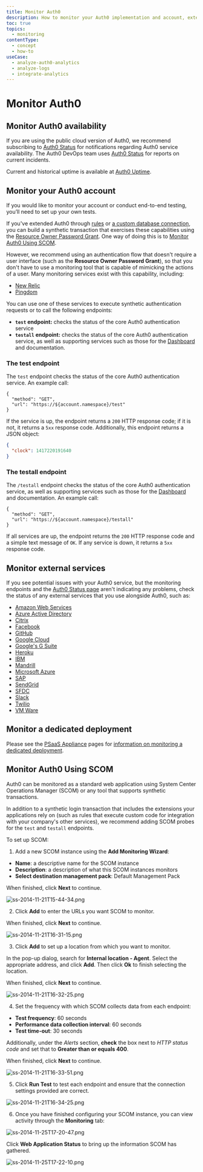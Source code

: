 ```yaml
---
title: Monitor Auth0
description: How to monitor your Auth0 implementation and account, external services, and dedicated deployments.
toc: true
topics:
  - monitoring
contentType:
  - concept
  - how-to
useCase:
  - analyze-auth0-analytics
  - analyze-logs
  - integrate-analytics
---
```

# Monitor Auth0

## Monitor Auth0 availability

If you are using the public cloud version of Auth0, we recommend subscribing to [Auth0 Status](https://status.auth0.com) for notifications regarding Auth0 service availability. The Auth0 DevOps team uses [Auth0 Status](https://status.auth0.com) for reports on current incidents.

Current and historical uptime is available at [Auth0 Uptime](http://uptime.auth0.com).


## Monitor your Auth0 account

If you would like to monitor your account or conduct end-to-end testing, you’ll need to set up your own tests.

If you've extended Auth0 through [rules](/rules) or [a custom database connection](/connections/database/mysql), you can build a synthetic transaction that exercises these capabilities using the [Resource Owner Password Grant](/api-auth/tutorials/password-grant). One way of doing this is to [Monitor Auth0 Using SCOM](#monitor-auth0-using-scom).

However, we recommend using an authentication flow that doesn't require a user interface (such as the **Resource Owner Password Grant**), so that you don't have to use a monitoring tool that is capable of mimicking the actions of a user. Many monitoring services exist with this capability, including:

* [New Relic](http://newrelic.com)
* [Pingdom](http://pingdom.com)

You can use one of these services to execute synthetic authentication requests or to call the following endpoints:

* **`test` endpoint:** checks the status of the core Auth0 authentication service
* **`testall` endpoint:** checks the status of the core Auth0 authentication service, as well as supporting services such as those for the [Dashboard](${manage_url}) and documentation.

### The test endpoint

The `test` endpoint checks the status of the core Auth0 authentication service. An example call:

```har
{
  "method": "GET",
  "url": "https://${account.namespace}/test"
}
```

If the service is up, the endpoint returns a `200` HTTP response code; if it is not, it returns a `5xx` response code. Additionally, this endpoint returns a JSON object:

```json
{
  "clock": 1417220191640
}
```

### The testall endpoint

The `/testall` endpoint checks the status of the core Auth0 authentication service, as well as supporting services such as those for the [Dashboard](${manage_url}) and documentation. An example call:

```har
{
  "method": "GET",
  "url": "https://${account.namespace}/testall"
}
```

If all services are up, the endpoint returns the `200` HTTP response code and a simple text message of `OK`. If any service is down, it returns a `5xx` response code.


## Monitor external services

If you see potential issues with your Auth0 service, but the monitoring endpoints and the [Auth0 Status page](https://status.auth0.com) aren't indicating any problems, check the status of any external services that you use alongside Auth0, such as:

* [Amazon Web Services](https://status.aws.amazon.com/)
* [Azure Active Directory](https://azure.microsoft.com/en-us/status/)
* [Citrix](https://status.cloud.com/)
* [Facebook](https://developers.facebook.com/status/)
* [GitHub](https://status.github.com/)
* [Google Cloud](https://status.cloud.google.com/)
* [Google's G Suite](https://www.google.com/appsstatus#hl=en&v=status)
* [Heroku](https://status.heroku.com/)
* [IBM](https://console.bluemix.net/status)
* [Mandrill](http://status.mandrillapp.com/)
* [Microsoft Azure](https://azure.microsoft.com/en-gb/status/)
* [SAP](https://www.sap.com/about/cloud-trust-center/cloud-service-status.html)
* [SendGrid](http://status.sendgrid.com/)
* [SFDC](https://status.salesforce.com/)
* [Slack](https://status.slack.com/)
* [Twilio](https://status.twilio.com/)
* [VM Ware](https://status.vmware-services.io/)

## Monitor a dedicated deployment

Please see the [PSaaS Appliance](/appliance) pages for [information on monitoring a dedicated deployment](/appliance/monitoring).

## Monitor Auth0 Using SCOM

Auth0 can be monitored as a standard web application using System Center Operations Manager (SCOM) or any tool that supports synthetic transactions.

In addition to a synthetic login transaction that includes the extensions your applications rely on (such as rules that execute custom code for integration with your company's other services), we recommend adding SCOM probes for the `test` and `testall` endpoints.

To set up SCOM:

1. Add a new SCOM instance using the **Add Monitoring Wizard**:

  * **Name**: a descriptive name for the SCOM instance
  * **Description**: a description of what this SCOM instances monitors
  * **Select destination management pack**: Default Management Pack
  
  When finished, click **Next** to continue.

  ![ss-2014-11-21T15-44-34.png](/media/articles/monitoring/ss-2014-11-21T15-44-34.png)

 
2. Click **Add** to enter the URLs you want SCOM to monitor.

When finished, click **Next** to continue.

  ![ss-2014-11-21T16-31-15.png](/media/articles/monitoring/ss-2014-11-21T16-31-15.png)


3. Click **Add** to set up a location from which you want to monitor.

In the pop-up dialog, search for **Internal location - Agent**. Select the appropriate address, and click **Add**. Then click **Ok** to finish selecting the location.

When finished, click **Next** to continue.

  ![ss-2014-11-21T16-32-25.png](/media/articles/monitoring/ss-2014-11-21T16-32-25.png)


4. Set the frequency with which SCOM collects data from each endpoint:

  * **Test frequency**: 60 seconds
  * **Performance data collection interval**: 60 seconds
  * **Test time-out**: 30 seconds

  Additionally, under the *Alerts* section, **check** the box next to *HTTP status code* and set that to **Greater than or equals 400**.
  
  When finished, click **Next** to continue.

  ![ss-2014-11-21T16-33-51.png](/media/articles/monitoring/ss-2014-11-21T16-33-51.png)


5. Click **Run Test** to test each endpoint and ensure that the connection settings provided are correct.

![ss-2014-11-21T16-34-25.png](/media/articles/monitoring/ss-2014-11-21T16-34-25.png)

6. Once you have finished configuring your SCOM instance, you can view activity through the **Monitoring** tab:

![ss-2014-11-25T17-20-47.png](/media/articles/monitoring/ss-2014-11-25T17-20-47.png)

Click **Web Application Status** to bring up the information SCOM has gathered.

![ss-2014-11-25T17-22-10.png](/media/articles/monitoring/ss-2014-11-25T17-22-10.png)
